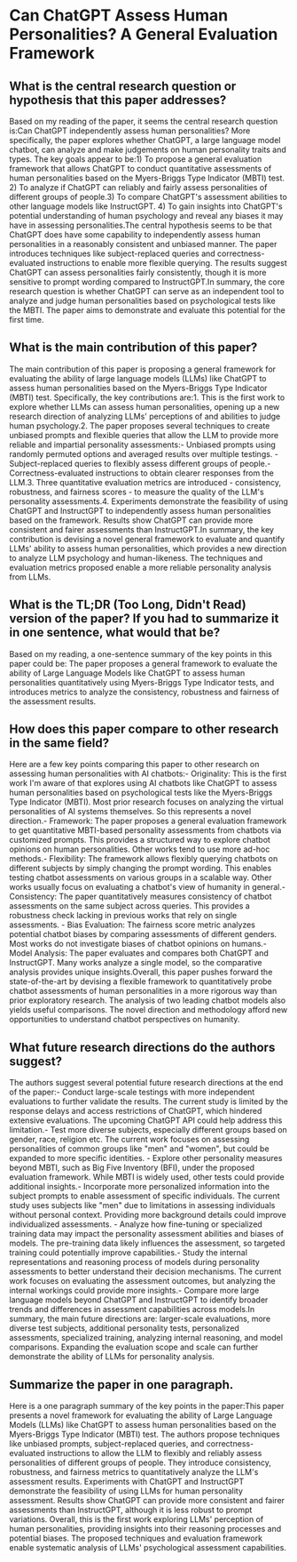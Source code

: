 # Can ChatGPT Assess Human Personalities? A General Evaluation Framework

## What is the central research question or hypothesis that this paper addresses?

Based on my reading of the paper, it seems the central research question is:Can ChatGPT independently assess human personalities? More specifically, the paper explores whether ChatGPT, a large language model chatbot, can analyze and make judgements on human personality traits and types. The key goals appear to be:1) To propose a general evaluation framework that allows ChatGPT to conduct quantitative assessments of human personalities based on the Myers-Briggs Type Indicator (MBTI) test. 2) To analyze if ChatGPT can reliably and fairly assess personalities of different groups of people.3) To compare ChatGPT's assessment abilities to other language models like InstructGPT. 4) To gain insights into ChatGPT's potential understanding of human psychology and reveal any biases it may have in assessing personalities.The central hypothesis seems to be that ChatGPT does have some capability to independently assess human personalities in a reasonably consistent and unbiased manner. The paper introduces techniques like subject-replaced queries and correctness-evaluated instructions to enable more flexible querying. The results suggest ChatGPT can assess personalities fairly consistently, though it is more sensitive to prompt wording compared to InstructGPT.In summary, the core research question is whether ChatGPT can serve as an independent tool to analyze and judge human personalities based on psychological tests like the MBTI. The paper aims to demonstrate and evaluate this potential for the first time.


## What is the main contribution of this paper?

The main contribution of this paper is proposing a general framework for evaluating the ability of large language models (LLMs) like ChatGPT to assess human personalities based on the Myers-Briggs Type Indicator (MBTI) test. Specifically, the key contributions are:1. This is the first work to explore whether LLMs can assess human personalities, opening up a new research direction of analyzing LLMs' perceptions of and abilities to judge human psychology.2. The paper proposes several techniques to create unbiased prompts and flexible queries that allow the LLM to provide more reliable and impartial personality assessments:- Unbiased prompts using randomly permuted options and averaged results over multiple testings. - Subject-replaced queries to flexibly assess different groups of people.- Correctness-evaluated instructions to obtain clearer responses from the LLM.3. Three quantitative evaluation metrics are introduced - consistency, robustness, and fairness scores - to measure the quality of the LLM's personality assessments.4. Experiments demonstrate the feasibility of using ChatGPT and InstructGPT to independently assess human personalities based on the framework. Results show ChatGPT can provide more consistent and fairer assessments than InstructGPT.In summary, the key contribution is devising a novel general framework to evaluate and quantify LLMs' ability to assess human personalities, which provides a new direction to analyze LLM psychology and human-likeness. The techniques and evaluation metrics proposed enable a more reliable personality analysis from LLMs.


## What is the TL;DR (Too Long, Didn't Read) version of the paper? If you had to summarize it in one sentence, what would that be?

Based on my reading, a one-sentence summary of the key points in this paper could be: The paper proposes a general framework to evaluate the ability of Large Language Models like ChatGPT to assess human personalities quantitatively using Myers-Briggs Type Indicator tests, and introduces metrics to analyze the consistency, robustness and fairness of the assessment results.


## How does this paper compare to other research in the same field?

Here are a few key points comparing this paper to other research on assessing human personalities with AI chatbots:- Originality: This is the first work I'm aware of that explores using AI chatbots like ChatGPT to assess human personalities based on psychological tests like the Myers-Briggs Type Indicator (MBTI). Most prior research focuses on analyzing the virtual personalities of AI systems themselves. So this represents a novel direction.- Framework: The paper proposes a general evaluation framework to get quantitative MBTI-based personality assessments from chatbots via customized prompts. This provides a structured way to explore chatbot opinions on human personalities. Other works tend to use more ad-hoc methods.- Flexibility: The framework allows flexibly querying chatbots on different subjects by simply changing the prompt wording. This enables testing chatbot assessments on various groups in a scalable way. Other works usually focus on evaluating a chatbot's view of humanity in general.- Consistency: The paper quantitatively measures consistency of chatbot assessments on the same subject across queries. This provides a robustness check lacking in previous works that rely on single assessments. - Bias Evaluation: The fairness score metric analyzes potential chatbot biases by comparing assessments of different genders. Most works do not investigate biases of chatbot opinions on humans.- Model Analysis: The paper evaluates and compares both ChatGPT and InstructGPT. Many works analyze a single model, so the comparative analysis provides unique insights.Overall, this paper pushes forward the state-of-the-art by devising a flexible framework to quantitatively probe chatbot assessments of human personalities in a more rigorous way than prior exploratory research. The analysis of two leading chatbot models also yields useful comparisons. The novel direction and methodology afford new opportunities to understand chatbot perspectives on humanity.


## What future research directions do the authors suggest?

The authors suggest several potential future research directions at the end of the paper:- Conduct large-scale testings with more independent evaluations to further validate the results. The current study is limited by the response delays and access restrictions of ChatGPT, which hindered extensive evaluations. The upcoming ChatGPT API could help address this limitation.- Test more diverse subjects, especially different groups based on gender, race, religion etc. The current work focuses on assessing personalities of common groups like "men" and "women", but could be expanded to more specific identities. - Explore other personality measures beyond MBTI, such as Big Five Inventory (BFI), under the proposed evaluation framework. While MBTI is widely used, other tests could provide additional insights.- Incorporate more personalized information into the subject prompts to enable assessment of specific individuals. The current study uses subjects like "men" due to limitations in assessing individuals without personal context. Providing more background details could improve individualized assessments. - Analyze how fine-tuning or specialized training data may impact the personality assessment abilities and biases of models. The pre-training data likely influences the assessment, so targeted training could potentially improve capabilities.- Study the internal representations and reasoning process of models during personality assessments to better understand their decision mechanisms. The current work focuses on evaluating the assessment outcomes, but analyzing the internal workings could provide more insights.- Compare more large language models beyond ChatGPT and InstructGPT to identify broader trends and differences in assessment capabilities across models.In summary, the main future directions are: larger-scale evaluations, more diverse test subjects, additional personality tests, personalized assessments, specialized training, analyzing internal reasoning, and model comparisons. Expanding the evaluation scope and scale can further demonstrate the ability of LLMs for personality analysis.


## Summarize the paper in one paragraph.

Here is a one paragraph summary of the key points in the paper:This paper presents a novel framework for evaluating the ability of Large Language Models (LLMs) like ChatGPT to assess human personalities based on the Myers-Briggs Type Indicator (MBTI) test. The authors propose techniques like unbiased prompts, subject-replaced queries, and correctness-evaluated instructions to allow the LLM to flexibly and reliably assess personalities of different groups of people. They introduce consistency, robustness, and fairness metrics to quantitatively analyze the LLM's assessment results. Experiments with ChatGPT and InstructGPT demonstrate the feasibility of using LLMs for human personality assessment. Results show ChatGPT can provide more consistent and fairer assessments than InstructGPT, although it is less robust to prompt variations. Overall, this is the first work exploring LLMs' perception of human personalities, providing insights into their reasoning processes and potential biases. The proposed techniques and evaluation framework enable systematic analysis of LLMs' psychological assessment capabilities.
